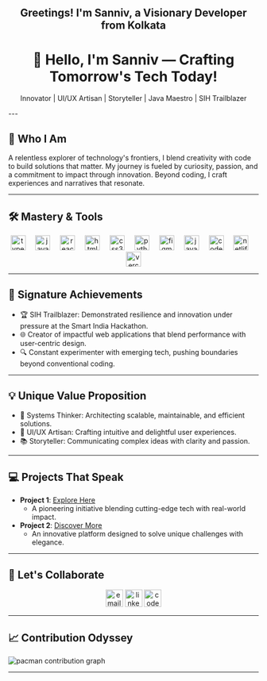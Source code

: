 <h2 align="center">Greetings! I'm Sanniv, a Visionary Developer from Kolkata</h2><h1 align="center">👋 Hello, I'm Sanniv — Crafting Tomorrow's Tech Today!</h1><p align="center">Innovator | UI/UX Artisan | Storyteller | Java Maestro | SIH Trailblazer</p>---

## 🌟 Who I Am

A relentless explorer of technology's frontiers, I blend creativity with code to build solutions that matter. My journey is fueled by curiosity, passion, and a commitment to impact through innovation. Beyond coding, I craft experiences and narratives that resonate.

---

## 🛠️ Mastery & Tools

<div align="center">
  <img src="https://skillicons.dev/icons?i=ts" height="30" alt="typescript logo"  />
  <img width="12" />
  <img src="https://skillicons.dev/icons?i=js" height="30" alt="javascript logo"  />
  <img width="12" />
  <img src="https://skillicons.dev/icons?i=react" height="30" alt="react logo"  />
  <img width="12" />
  <img src="https://skillicons.dev/icons?i=html" height="30" alt="html5 logo"  />
  <img width="12" />
  <img src="https://skillicons.dev/icons?i=css" height="30" alt="css3 logo"  />
  <img width="12" />
  <img src="https://skillicons.dev/icons?i=py" height="30" alt="python logo"  />
  <img width="12" />
  <img src="https://skillicons.dev/icons?i=figma" height="30" alt="figma logo"  />
  <img width="12" />
  <img src="https://skillicons.dev/icons?i=java" height="30" alt="java logo"  />
  <img width="12" />
  <img src="https://skillicons.dev/icons?i=codepen" height="30" alt="codepen logo"  />
  <img width="12" />
  <img src="https://skillicons.dev/icons?i=netlify" height="30" alt="netlify logo"  />
  <img width="12" />
  <img src="https://skillicons.dev/icons?i=vercel" height="30" alt="vercel logo"  />
</div>

---

## 🚀 Signature Achievements

- 🏆 SIH Trailblazer: Demonstrated resilience and innovation under pressure at the Smart India Hackathon.
- 🌐 Creator of impactful web applications that blend performance with user-centric design.
- 🔍 Constant experimenter with emerging tech, pushing boundaries beyond conventional coding.

---

## 💡 Unique Value Proposition

- 🧠 Systems Thinker: Architecting scalable, maintainable, and efficient solutions.
- 🎨 UI/UX Artisan: Crafting intuitive and delightful user experiences.
- 📚 Storyteller: Communicating complex ideas with clarity and passion.

---

## 💻 Projects That Speak

- **Project 1**: [Explore Here](https://github.com/sanniv0/)
  - A pioneering initiative blending cutting-edge tech with real-world impact.
- **Project 2**: [Discover More](https://github.com/sanniv0/)
  - An innovative platform designed to solve unique challenges with elegance.

---

## 🤝 Let's Collaborate

<div align="center">
  <a href="mailto:sanniv@example.com"><img src="https://img.shields.io/static/v1?message=Email&logo=gmail&color=D14836&style=for-the-badge" height="35" alt="email logo" /></a>
  <a href="https://linkedin.com/in/sanniv0"><img src="https://img.shields.io/static/v1?message=LinkedIn&logo=linkedin&color=0077B5&style=for-the-badge" height="35" alt="linkedin logo" /></a>
  <a href="https://codepen.io/sanniv"><img src="https://img.shields.io/static/v1?message=Codepen&logo=codepen&color=000000&style=for-the-badge" height="35" alt="codepen logo" /></a>
</div>

---

## 📈 Contribution Odyssey

<picture>
  <source media="(prefers-color-scheme: dark)" srcset="https://raw.githubusercontent.com/sanniv0/sanniv0/output/pacman-contribution-graph-dark.svg">
  <source media="(prefers-color-scheme: light)" srcset="https://raw.githubusercontent.com/sanniv0/sanniv0/output/pacman-contribution-graph.svg">
  <img alt="pacman contribution graph" src="https://raw.githubusercontent.com/sanniv0/sanniv0/output/pacman-contribution-graph.svg">
</picture>

---
